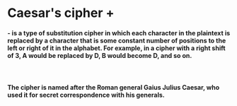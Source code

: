 # Caesar's cipher +

#### - is a type of substitution cipher in which each character in the plaintext is replaced by a character that is some constant number of positions to the left or right of it in the alphabet. For example, in a cipher with a right shift of 3, A would be replaced by D, B would become D, and so on.

<br />

#### The cipher is named after the Roman general Gaius Julius Caesar, who used it for secret correspondence with his generals.
